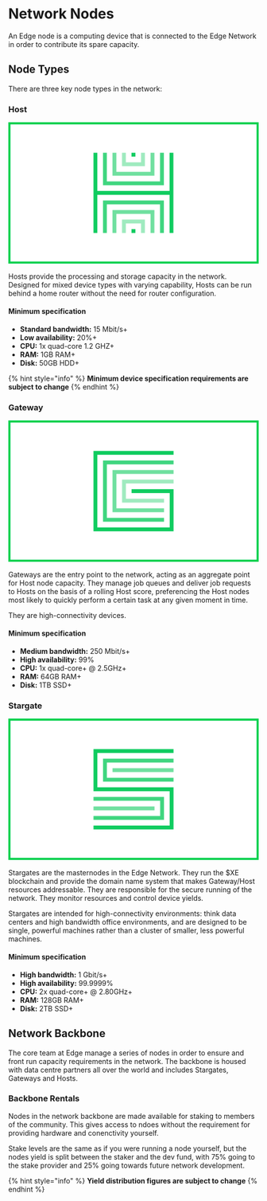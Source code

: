 # Network Nodes

An Edge node is a computing device that is connected to the Edge Network in order to contribute its spare capacity.

## Node Types

There are three key node types in the network:

### Host

![](../.gitbook/assets/host.png)

Hosts provide the processing and storage capacity in the network. Designed for mixed device types with varying capability, Hosts can be run behind a home router without the need for router configuration.

#### **Minimum specification**

* **Standard bandwidth:** 15 Mbit/s+
* **Low availability:** 20%+
* **CPU:** 1x quad-core 1.2 GHZ+
* **RAM:** 1GB RAM+
* **Disk:** 50GB HDD+

{% hint style="info" %}
**Minimum device specification requirements are subject to change**
{% endhint %}

### Gateway

![](../.gitbook/assets/gateway.png)

Gateways are the entry point to the network, acting as an aggregate point for Host node capacity. They manage job queues and deliver job requests to Hosts on the basis of a rolling Host score, preferencing the Host nodes most likely to quickly perform a certain task at any given moment in time.

They are high-connectivity devices.

#### **Minimum specification**

* **Medium bandwidth:** 250 Mbit/s+
* **High availability:** 99%
* **CPU:** 1x quad-core+ @ 2.5GHz+
* **RAM:** 64GB RAM+
* **Disk:** 1TB SSD+

### Stargate

![](../.gitbook/assets/stargate.png)

Stargates are the masternodes in the Edge Network. They run the $XE blockchain and provide the domain name system that makes Gateway/Host resources addressable. They are responsible for the secure running of the network. They monitor resources and control device yields.

Stargates are intended for high-connectivity environments: think data centers and high bandwidth office environments, and are designed to be single, powerful machines rather than a cluster of smaller, less powerful machines.

#### **Minimum specification**

* **High bandwidth:** 1 Gbit/s+
* **High availability:** 99.9999%
* **CPU:** 2x quad-core+ @ 2.80GHz+
* **RAM:** 128GB RAM+
* **Disk:** 2TB SSD+

## Network Backbone

The core team at Edge manage a series of nodes in order to ensure and front run capacity requirements in the network. The backbone is housed with data centre partners all over the world and includes Stargates, Gateways and Hosts.

### Backbone Rentals

Nodes in the network backbone are made available for staking to members of the community. This gives access to ndoes without the requirement for providing hardware and conenctivity yourself.

Stake levels are the same as if you were running a node yourself, but the nodes yield is split between the staker and the dev fund, with 75% going to the stake provider and 25% going towards future network development.

{% hint style="info" %}
**Yield distribution figures are subject to change**
{% endhint %}

